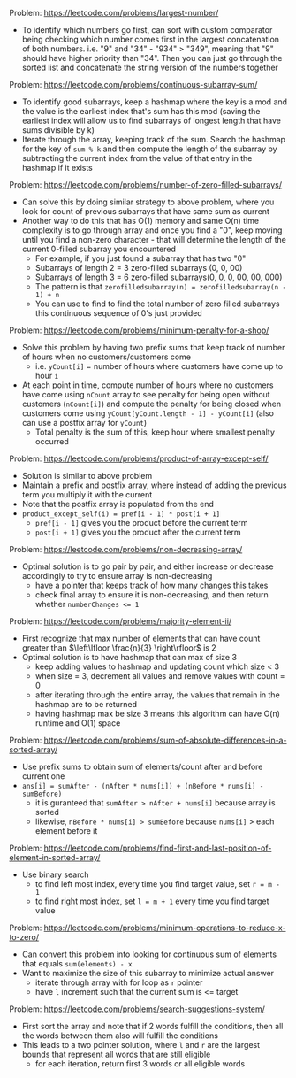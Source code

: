 Problem: https://leetcode.com/problems/largest-number/
- To identify which numbers go first, can sort with custom comparator being checking which number comes first in the largest concatenation of both numbers. i.e. "9" and "34" - "934" > "349", meaning that "9" should have higher priority than "34". Then you can just go through the sorted list and concatenate the string version of the numbers together

Problem: https://leetcode.com/problems/continuous-subarray-sum/
- To identify good subarrays, keep a hashmap where the key is a mod and the value is the earliest index that's sum has this mod (saving the earliest index will allow us to find subarrays of longest length that have sums divisible by k)
- Iterate through the array, keeping track of the sum. Search the hashmap for the key of `sum % k` and then compute the length of the subarray by subtracting the current index from the value of that entry in the hashmap if it exists

Problem: https://leetcode.com/problems/number-of-zero-filled-subarrays/
- Can solve this by doing similar strategy to above problem, where you look for count of previous subarrays that have same sum as current
- Another way to do this that has O(1) memory and same O(n) time complexity is to go through array and once you find a "0", keep moving until you find a non-zero character - that will determine the length of the current 0-filled subarray you encountered
	- For example, if you just found a subarray that has two "0"
	- Subarrays of length 2 = 3 zero-filled subarrays (0, 0, 00)
	- Subarrays of length 3 = 6 zero-filled subarrays(0, 0, 0, 00, 00, 000)
	- The pattern is that `zerofilledsubarray(n) = zerofilledsubarray(n - 1) + n`
	- You can use to find to find the total number of zero filled subarrays this continuous sequence of 0's just provided

Problem: https://leetcode.com/problems/minimum-penalty-for-a-shop/
- Solve this problem by having two prefix sums that keep track of number of hours when no customers/customers come
	- i.e. `yCount[i]` = number of hours where customers have come up to hour `i`
- At each point in time, compute number of hours where no customers have come using `nCount` array to see penalty for being open without customers (`nCount[i]`) and compute the penalty for being closed when customers come using `yCount[yCount.length - 1] - yCount[i]` (also can use a postfix array for `yCount`)
	- Total penalty is the sum of this, keep hour where smallest penalty occurred

Problem: https://leetcode.com/problems/product-of-array-except-self/
- Solution is similar to above problem
- Maintain a prefix and postfix array, where instead of adding the previous term you multiply it with the current
- Note that the postfix array is populated from the end
- `product_except_self(i) = pref[i - 1] * post[i + 1]`
	- `pref[i - 1]` gives you the product before the current term
	- `post[i + 1]` gives you the product after the current term

Problem: https://leetcode.com/problems/non-decreasing-array/
- Optimal solution is to go pair by pair, and either increase or decrease accordingly to try to ensure array is non-decreasing
	- have a pointer that keeps track of how many changes this takes
	- check final array to ensure it is non-decreasing, and then return whether `numberChanges <= 1`

Problem: https://leetcode.com/problems/majority-element-ii/
- First recognize that max number of elements that can have count greater than $\left\lfloor \frac{n}{3} \right\rfloor$ is 2
- Optimal solution is to have hashmap that can max of size 3
	- keep adding values to hashmap and updating count which size < 3
	- when size = 3, decrement all values and remove values with count = 0
	- after iterating through the entire array, the values that remain in the hashmap are to be returned
	- having hashmap max be size 3 means this algorithm can have O(n) runtime and O(1) space

Problem: https://leetcode.com/problems/sum-of-absolute-differences-in-a-sorted-array/
- Use prefix sums to obtain sum of elements/count after and before current one
- `ans[i] = sumAfter - (nAfter * nums[i]) + (nBefore * nums[i] - sumBefore)`
	- it is guranteed that `sumAfter > nAfter + nums[i]` because array is sorted
	- likewise, `nBefore * nums[i] > sumBefore` because `nums[i]` > each element before it

Problem: https://leetcode.com/problems/find-first-and-last-position-of-element-in-sorted-array/
- Use binary search 
	- to find left most index, every time you find target value, set `r = m - 1` 
	- to find right most index, set `l = m + 1` every time you find target value 

Problem: https://leetcode.com/problems/minimum-operations-to-reduce-x-to-zero/
- Can convert this problem into looking for continuous sum of elements that equals `sum(elements) - x`
- Want to maximize the size of this subarray to minimize actual answer
	- iterate through array with for loop as `r` pointer
	- have `l` increment such that the current sum is <= target

Problem: https://leetcode.com/problems/search-suggestions-system/
- First sort the array and note that if 2 words fulfill the conditions, then all the words between them also will fulfill the conditions
- This leads to a two pointer solution, where `l` and `r` are the largest bounds that represent all words that are still eligible
	- for each iteration, return first 3 words or all eligible words